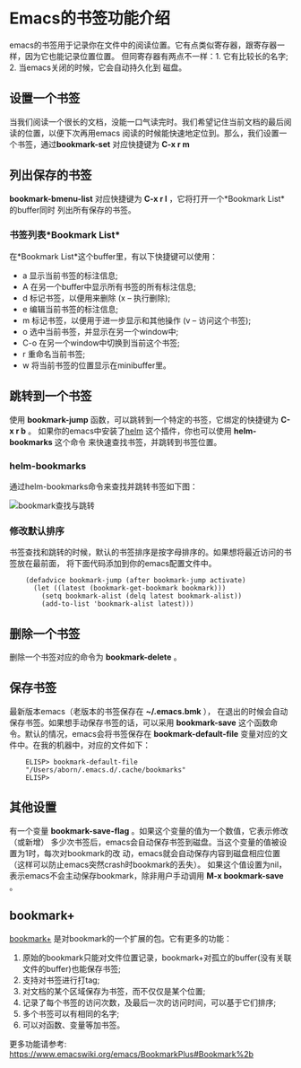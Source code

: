 # Emacs的书签功能介绍
emacs的书签用于记录你在文件中的阅读位置。它有点类似寄存器，跟寄存器一样，因为它也能记录位置位置。
但同寄存器有两点不一样：1. 它有比较长的名字; 2. 当emacs关闭的时候，它会自动持久化到
磁盘。

## 设置一个书签

当我们阅读一个很长的文档，没能一口气读完时。我们希望记住当前文档的最后阅读的位置，以便下次再用emacs
阅读的时候能快速地定位到。那么，我们设置一个书签，通过**bookmark-set** 对应快捷键为 **C-x r m**

## 列出保存的书签

**bookmark-bmenu-list** 对应快捷键为 **C-x r l** ，它将打开一个\*Bookmark List\*的buffer同时
列出所有保存的书签。

### 书签列表\*Bookmark List\*

在\*Bookmark List\*这个buffer里，有以下快捷键可以使用：

-   a 显示当前书签的标注信息;
-   A 在另一个buffer中显示所有书签的所有标注信息;
-   d 标记书签，以便用来删除 (x – 执行删除);
-   e 编辑当前书签的标注信息;
-   m 标记书签，以便用于进一步显示和其他操作 (v – 访问这个书签);
-   o 选中当前书签，并显示在另一个window中;
-   C-o 在另一个window中切换到当前这个书签;
-   r 重命名当前书签;
-   w 将当前书签的位置显示在minibuffer里。

## 跳转到一个书签

使用 **bookmark-jump** 函数，可以跳转到一个特定的书签，它绑定的快捷键为 **C-x r b** 。
如果你的emacs中安装了[helm](https://github.com/emacs-helm/helm) 这个插件，你也可以使用 **helm-bookmarks** 这个命令
来快速查找书签，并跳转到书签位置。

### helm-bookmarks

通过helm-bookmarks命令来查找并跳转书签如下图：

![bookmark查找与跳转](http://upload-images.jianshu.io/upload_images/297930-bb078f46e1d4dca4.png?imageMogr2/auto-orient/strip%7CimageView2/2/w/1240)

### 修改默认排序

书签查找和跳转的时候，默认的书签排序是按字母排序的。如果想将最近访问的书签放在最前面，
将下面代码添加到你的emacs配置文件中。

```elisp
    (defadvice bookmark-jump (after bookmark-jump activate)
      (let ((latest (bookmark-get-bookmark bookmark)))
        (setq bookmark-alist (delq latest bookmark-alist))
        (add-to-list 'bookmark-alist latest)))
```

## 删除一个书签

删除一个书签对应的命令为 **bookmark-delete** 。

## 保存书签

最新版本emacs（老版本的书签保存在 **~/.emacs.bmk** ），
在退出的时候会自动保存书签。如果想手动保存书签的话，可以采用
 **bookmark-save** 这个函数命令。默认的情况，emacs会将书签保存在 **bookmark-default-file**
变量对应的文件中。在我的机器中，对应的文件如下：

```elisp
    ELISP> bookmark-default-file
    "/Users/aborn/.emacs.d/.cache/bookmarks"
    ELISP>
```

## 其他设置

有一个变量 **bookmark-save-flag** 。如果这个变量的值为一个数值，它表示修改（或新增）
多少次书签后，emacs会自动保存书签到磁盘。当这个变量的值被设置为1时，每次对bookmark的改
动，emacs就会自动保存内容到磁盘相应位置（这样可以防止emacs突然crash时bookmark的丢失）。
如果这个值设置为nil，表示emacs不会主动保存bookmark，除非用户手动调用
**M-x bookmark-save** 。

## bookmark+

[bookmark+](https://www.emacswiki.org/emacs/bookmark+.el) 是对bookmark的一个扩展的包。它有更多的功能：

1.  原始的bookmark只能对文件位置记录，bookmark+对孤立的buffer(没有关联文件的buffer)也能保存书签;
2.  支持对书签进行打tag;
3.  对文档的某个区域保存为书签，而不仅仅是某个位置;
4.  记录了每个书签的访问次数，及最后一次的访问时间，可以基于它们排序;
5.  多个书签可以有相同的名字;
6.  可以对函数、变量等加书签。

更多功能请参考: <https://www.emacswiki.org/emacs/BookmarkPlus#Bookmark%2b>
